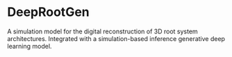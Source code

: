 # DeepRootGen

A simulation model for the digital reconstruction of 3D root system architectures. Integrated with a simulation-based inference generative deep learning model.
